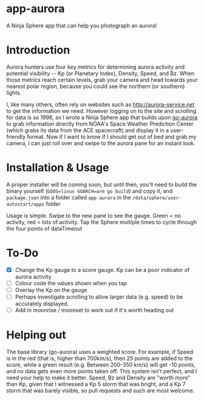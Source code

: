 app-aurora
==========

A Ninja Sphere app that can help you photograph an aurora!

Introduction
============

Aurora hunters use four key metrics for determining aurora activity and potential visibility -- Kp (or Planetary Index), Density, Speed, and Bz. When those metrics reach certain levels, grab your camera and head towards your nearest polar region, because you could see the northern (or southern) lights.

I, like many others, often rely on websites such as http://aurora-service.net to get the information we need. However logging on to the site and scrolling for data is so 1996, so I wrote a Ninja Sphere app that builds upon [go-aurora][1] to grab information directly from NOAA's Space Weather Prediction Center (which grabs its data from the ACE spacecraft) and display it in a user-friendly format. Now if I want to know if I should get out of bed and grab my camera, I can just roll over and swipe to the aurora pane for an instant look.

Installation & Usage
====================

A proper installer will be coming soon, but until then, you'll need to build the binary yourself (`GOOS=linux GOARCH=arm go build`) and copy it, and `package.json` into a folder called `app-aurora` in the  `/data/sphere/user-autostart/apps` folder

Usage is simple. Swipe to the new pane to see the gauge. Green = no activity, red = lots of activity. Tap the Sphere multiple times to cycle through the four points of dataTimeout

To-Do
=====

- [x] Change the Kp gauge to a score gauge. Kp can be a poor indicator of aurora activity
- [ ] Colour code the values shown when you tap
- [ ] Overlay the Kp on the gauge
- [ ] Perhaps investigate scrolling to allow larger data (e.g. speed) to be accurately displayed.
- [ ] Add in moonrise / moonset to work out if it's worth heading out

Helping out
===========

The base library (go-aurora) uses a weighted score. For example, if Speed is in the red (that is, higher than 700km/s), then 25 points are added to the score, while a green result (e.g. Between 200-350 km/s) will get -10 points, and no data gets even more points taken off. This system isn't perfect, and I need your help to make it better. Speed, Bz and Density are "worth more" than Kp, given that I witnessed a Kp 5 storm that was bright, and a Kp 7 storm that was barely visible, so pull requests and such are most welcome.  


[1]: http://github.com/Grayda/go-aurora
